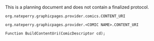 This is a planning document and does not contain a finalized protocol.

```
org.nateperry.graphicpages.provider.comics.CONTENT_URI

org.nateperry.graphicpages.provider.<COMIC NAME>.CONTENT_URI

Function BuildContentUri(ComicDescriptor cd);
```